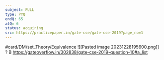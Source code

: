 ```yaml
---
subject: FULL
type: PYQ
endQ: 65
atQ: 6
status: acquiring
src: https://practicepaper.in/gate-cse/gate-cse-2019?page_no=1
---
```

#card/DM/set_Theory/Equivalence 
![[Pasted image 20231228195600.png]]
?
B
https://gateoverflow.in/302838/gate-cse-2019-question-10#a_list


